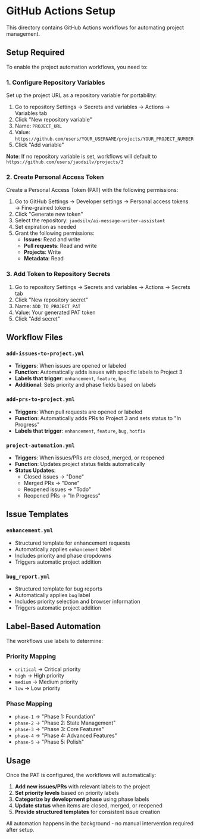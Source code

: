 # GitHub Actions Setup

This directory contains GitHub Actions workflows for automating project management.

## Setup Required

To enable the project automation workflows, you need to:

### 1. Configure Repository Variables

Set up the project URL as a repository variable for portability:

1. Go to repository Settings → Secrets and variables → Actions → Variables tab
2. Click "New repository variable"
3. Name: `PROJECT_URL`
4. Value: `https://github.com/users/YOUR_USERNAME/projects/YOUR_PROJECT_NUMBER`
5. Click "Add variable"

**Note**: If no repository variable is set, workflows will default to `https://github.com/users/jaodsilv/projects/3`

### 2. Create Personal Access Token

Create a Personal Access Token (PAT) with the following permissions:

1. Go to GitHub Settings → Developer settings → Personal access tokens → Fine-grained tokens
2. Click "Generate new token"
3. Select the repository: `jaodsilv/ai-message-writer-assistant`
4. Set expiration as needed
5. Grant the following permissions:
   - **Issues**: Read and write
   - **Pull requests**: Read and write  
   - **Projects**: Write
   - **Metadata**: Read

### 3. Add Token to Repository Secrets

1. Go to repository Settings → Secrets and variables → Actions → Secrets tab
2. Click "New repository secret"
3. Name: `ADD_TO_PROJECT_PAT`
4. Value: Your generated PAT token
5. Click "Add secret"

## Workflow Files

### `add-issues-to-project.yml`
- **Triggers**: When issues are opened or labeled
- **Function**: Automatically adds issues with specific labels to Project 3
- **Labels that trigger**: `enhancement`, `feature`, `bug`
- **Additional**: Sets priority and phase fields based on labels

### `add-prs-to-project.yml` 
- **Triggers**: When pull requests are opened or labeled
- **Function**: Automatically adds PRs to Project 3 and sets status to "In Progress"
- **Labels that trigger**: `enhancement`, `feature`, `bug`, `hotfix`

### `project-automation.yml`
- **Triggers**: When issues/PRs are closed, merged, or reopened
- **Function**: Updates project status fields automatically
- **Status Updates**:
  - Closed issues → "Done"
  - Merged PRs → "Done" 
  - Reopened issues → "Todo"
  - Reopened PRs → "In Progress"

## Issue Templates

### `enhancement.yml`
- Structured template for enhancement requests
- Automatically applies `enhancement` label
- Includes priority and phase dropdowns
- Triggers automatic project addition

### `bug_report.yml`
- Structured template for bug reports
- Automatically applies `bug` label
- Includes priority selection and browser information
- Triggers automatic project addition

## Label-Based Automation

The workflows use labels to determine:

### Priority Mapping
- `critical` → Critical priority
- `high` → High priority  
- `medium` → Medium priority
- `low` → Low priority

### Phase Mapping
- `phase-1` → "Phase 1: Foundation"
- `phase-2` → "Phase 2: State Management"
- `phase-3` → "Phase 3: Core Features" 
- `phase-4` → "Phase 4: Advanced Features"
- `phase-5` → "Phase 5: Polish"

## Usage

Once the PAT is configured, the workflows will automatically:

1. **Add new issues/PRs** with relevant labels to the project
2. **Set priority levels** based on priority labels  
3. **Categorize by development phase** using phase labels
4. **Update status** when items are closed, merged, or reopened
5. **Provide structured templates** for consistent issue creation

All automation happens in the background - no manual intervention required after setup.